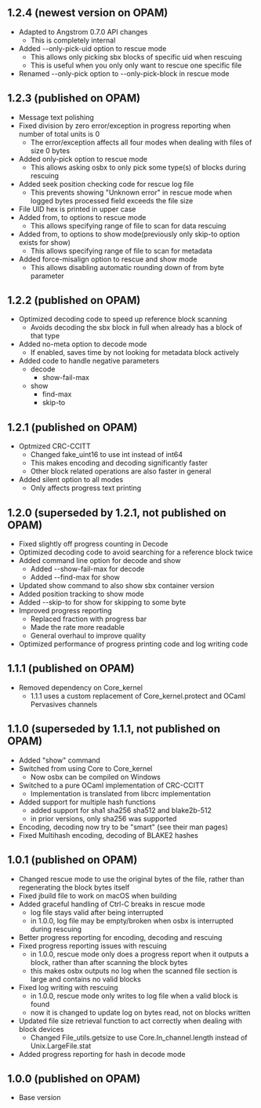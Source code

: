 ## 1.2.4  (newest version on OPAM)
  - Adapted to Angstrom 0.7.0 API changes
    - This is completely internal
  - Added --only-pick-uid option to rescue mode
    - This allows only picking sbx blocks of specific uid when rescuing
    - This is useful when you only only want to rescue one specific file
  - Renamed --only-pick option to --only-pick-block in rescue mode
  
## 1.2.3  (published on OPAM)
  - Message text polishing
  - Fixed division by zero error/exception in progress reporting when number of total units is 0
    - The error/exception affects all four modes when dealing with files of size 0 bytes
  - Added only-pick option to rescue mode
    - This allows asking osbx to only pick some type(s) of blocks during rescuing
  - Added seek position checking code for rescue log file
    - This prevents showing "Unknown error" in rescue mode when logged bytes processed field exceeds the file size
  - File UID hex is printed in upper case
  - Added from, to options to rescue mode
    - This allows specifying range of file to scan for data rescuing
  - Added from, to options to show mode(previously only skip-to option exists for show)
    - This allows specifying range of file to scan for metadata
  - Added force-misalign option to rescue and show mode
    - This allows disabling automatic rounding down of from byte parameter

## 1.2.2  (published on OPAM)
  - Optimized decoding code to speed up reference block scanning
    - Avoids decoding the sbx block in full when already has a block of that type
  - Added no-meta option to decode mode
    - If enabled, saves time by not looking for metadata block actively
  - Added code to handle negative parameters
    - decode
      - show-fail-max
    - show
      - find-max
      - skip-to

## 1.2.1  (published on OPAM)
  - Optmized CRC-CCITT
    - Changed fake\_uint16 to use int instead of int64
    - This makes encoding and decoding significantly faster
    - Other block related operations are also faster in general
  - Added silent option to all modes
    - Only affects progress text printing

## 1.2.0  (superseded by 1.2.1, not published on OPAM)
  - Fixed slightly off progress counting in Decode
  - Optimized decoding code to avoid searching for a reference block twice
  - Added command line option for decode and show
    - Added --show-fail-max for decode
    - Added --find-max      for show
  - Updated show command to also show sbx container version
  - Added position tracking to show mode
  - Added --skip-to for show for skipping to some byte
  - Improved progress reporting
    - Replaced fraction with progress bar
    - Made the rate more readable
    - General overhaul to improve quality
  - Optimized performance of progress printing code and log writing code

## 1.1.1  (published on OPAM)
  - Removed dependency on Core\_kernel
    - 1.1.1 uses a custom replacement of Core\_kernel.protect and OCaml Pervasives channels

## 1.1.0  (superseded by 1.1.1, not published on OPAM)
  - Added "show" command
  - Switched from using Core to Core\_kernel
    - Now osbx can be compiled on Windows
  - Switched to a pure OCaml implementation of CRC-CCITT
    - Implementation is translated from libcrc implementation
  - Added support for multiple hash functions
    - added support for sha1 sha256 sha512 and blake2b-512
    - in prior versions, only sha256 was supported
  - Encoding, decoding now try to be "smart" (see their man pages)
  - Fixed Multihash encoding, decoding of BLAKE2 hashes

## 1.0.1  (published on OPAM)
  - Changed rescue mode to use the original bytes of the file, rather than regenerating the block bytes itself
  - Fixed jbuild file to work on macOS when building
  - Added graceful handling of Ctrl-C breaks in rescue mode
    - log file stays valid after being interrupted
    - in 1.0.0, log file may be empty/broken when osbx is interrupted during rescuing
  - Better progress reporting for encoding, decoding and rescuing
  - Fixed progress reporting issues with rescuing
    - in 1.0.0, rescue mode only does a progress report when it outputs a block, rather than after scanning the block bytes
    - this makes osbx outputs no log when the scanned file section is large and contains no valid blocks
  - Fixed log writing with rescuing
    - in 1.0.0, rescue mode only writes to log file when a valid block is found
    - now it is changed to update log on bytes read, not on blocks written
  - Updated file size retrieval function to act correctly when dealing with block devices
    - Changed File\_utils.getsize to use Core.In\_channel.length instead of Unix.LargeFile.stat
  - Added progress reporting for hash in decode mode

## 1.0.0  (published on OPAM)
  - Base version
